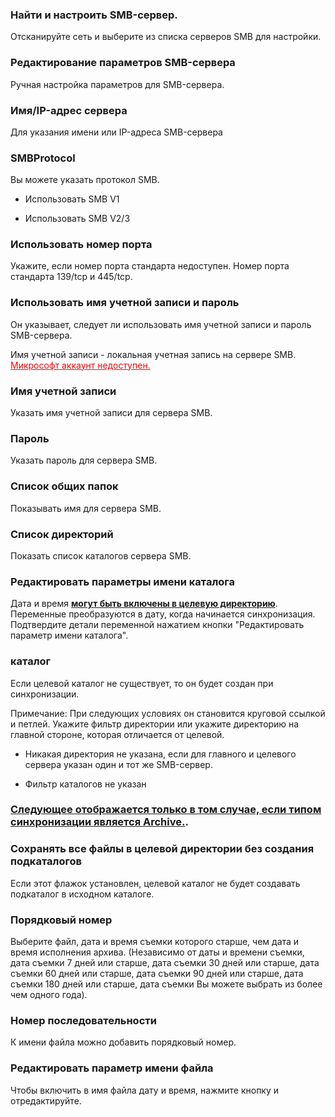 ### Найти и настроить SMB-сервер.

Отсканируйте сеть и выберите из списка серверов SMB для настройки. 

### Редактирование параметров SMB-сервера

Ручная настройка параметров для SMB-сервера. 

### Имя/IP-адрес сервера

Для указания имени или IP-адреса SMB-сервера 

### SMBProtocol

Вы можете указать протокол SMB.

- Использовать SMB V1

- Использовать SMB V2/3

### Использовать номер порта

Укажите, если номер порта стандарта недоступен. Номер порта стандарта 139/tcp и 445/tcp. 

### Использовать имя учетной записи и пароль

Он указывает, следует ли использовать имя учетной записи и пароль SMB-сервера.

Имя учетной записи - локальная учетная запись на сервере SMB. <span style=" color:red; "><u>Микрософт аккаунт недоступен.</u></span>  

### Имя учетной записи

Указать имя учетной записи для сервера SMB. 

### Пароль

Указать пароль для сервера SMB. 

### Список общих папок

Показывать имя для сервера SMB.  

### Список директорий

Показать список каталогов сервера SMB.  

### Редактировать параметры имени каталога

Дата и время **<u> могут быть включены в целевую директорию</u>**. Переменные преобразуются в дату, когда начинается синхронизация. Подтвердите детали переменной нажатием кнопки "Редактировать параметр имени каталога". 

### каталог

Если целевой каталог не существует, то он будет создан при синхронизации.

Примечание: При следующих условиях он становится круговой ссылкой и петлей. Укажите фильтр директории или укажите директорию на главной стороне, которая отличается от целевой.

- Никакая директория не указана, если для главного и целевого сервера указан один и тот же SMB-сервер.

- Фильтр каталогов не указан

### <u>Следующее отображается только в том случае, если типом синхронизации является Archive.</u>.

### Сохранять  все файлы в целевой директории без создания подкаталогов

Если этот флажок установлен, целевой каталог не будет создавать подкаталог в исходном каталоге.

### Порядковый  номер

Выберите файл, дата и время съемки которого старше, чем дата и время исполнения архива. (Независимо от даты и времени съемки, дата съемки 7 дней или старше, дата съемки 30 дней или старше, дата съемки 60 дней или старше, дата съемки 90 дней или старше, дата съемки 180 дней или старше, дата съемки Вы можете выбрать из более чем одного года). 

### Номер последовательности

К имени файла можно добавить порядковый номер. 

### Редактировать параметр имени файла

Чтобы включить в имя файла дату и время, нажмите кнопку и отредактируйте.